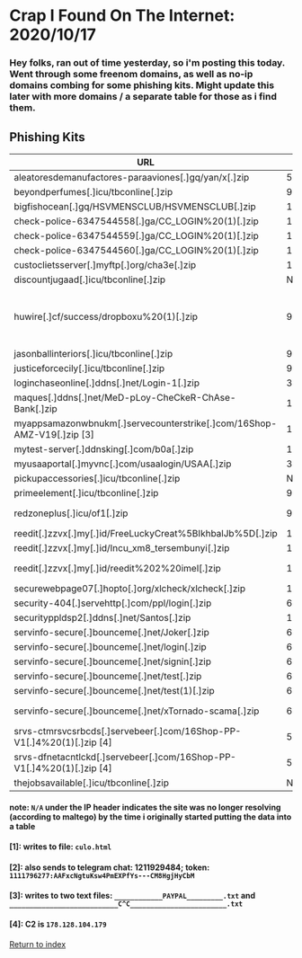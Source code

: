 # Crap I Found On The Internet: 2020/10/17

### Hey folks, ran out of time yesterday, so i'm posting this today. Went through some freenom domains, as well as no-ip domains combing for some phishing kits. Might update this later with more domains / a separate table for those as i find them.

## Phishing Kits

| URL                                                                    | IP                    | Exfil Email                                                                                                                                      |
| ---------------------------------------------------------------------- | --------------------- | ------------------------------------------------------------------------------------------------------------------------------------------------ |
| aleatoresdemanufactores-paraaviones[.]gq/yan/x[.]zip                   | 50[.]87[.]148[.]254   | None [1]                                                                                                                                         |
| beyondperfumes[.]icu/tbconline[.]zip                                   | 91[.]234[.]99[.]115   | zate123man@gmail[.]com                                                                                                                           |
| bigfishocean[.]gq/HSVMENSCLUB/HSVMENSCLUB[.]zip                        | 104[.]168[.]155[.]242 | martinsbossman83@gmail[.]com [2]                                                                                                                 |
| check-police-6347544558[.]ga/CC_LOGIN%20(1)[.]zip                      | 101[.]50[.]1[.]53     | None [3]                                                                                                                                         |
| check-police-6347544559[.]ga/CC_LOGIN%20(1)[.]zip                      | 101[.]50[.]1[.]53     | None [3]                                                                                                                                         |
| check-police-6347544560[.]ga/CC_LOGIN%20(1)[.]zip                      | 101[.]50[.]1[.]53     | None [3]                                                                                                                                         |
| custoclietsserver[.]myftp[.]org/cha3e[.]zip                            | 13[.]82[.]143[.]56    | rzult@custoclietsserver[.]myftp[.]org                                                                                                            |
| discountjugaad[.]icu/tbconline[.]zip                                   | N/A                   | zate123man@gmail[.]com                                                                                                                           |
| huwire[.]cf/success/dropboxu%20(1)[.]zip                               | 91[.]234[.]99[.]98    | annyoordaz@gmail[.]com<br/>keiernslopper@gmail[.]com<br/>meycroxxmayne@gmail[.]com<br/>robbinscott130@gmail[.]com<br/>sendinfo2@africamail[.]com |
| jasonballinteriors[.]icu/tbconline[.]zip                               | 91[.]234[.]99[.]115   | zate123man@gmail[.]com                                                                                                                           |
| justiceforcecily[.]icu/tbconline[.]zip                                 | 91[.]234[.]99[.]115   | zate123man@gmail[.]com                                                                                                                           |
| loginchaseonline[.]ddns[.]net/Login-1[.]zip                            | 3[.]135[.]247[.]1     | sarubhabhai4288@gmail[.]com                                                                                                                      |
| maques[.]ddns[.]net/MeD-pLoy-CheCkeR-ChAse-Bank[.]zip                  | 162[.]241[.]121[.]204 | testchcek@gmail[.]com                                                                                                                            |
| myappsamazonwbnukm[.]servecounterstrike[.]com/16Shop-AMZ-V19[.]zip [3] | 162[.]241[.]127[.]119 | jeni@jenifer[.]com<br/>jeniferse@openid[.]store                                                                                                  |
| mytest-server[.]ddnsking[.]com/b0a[.]zip                               | 152[.]67[.]230[.]155  | richk3059@gmail[.]com                                                                                                                            |
| myusaaportal[.]myvnc[.]com/usaalogin/USAA[.]zip                        | 34[.]226[.]140[.]55   | dianath247@yandex[.]com                                                                                                                          |
| pickupaccessories[.]icu/tbconline[.]zip                                | N/A                   | zate123man@gmail[.]com                                                                                                                           |
| primeelement[.]icu/tbconline[.]zip                                     | 91[.]234[.]99[.]115   | zate123man@gmail[.]com                                                                                                                           |
| redzoneplus[.]icu/of1[.]zip                                            | 91[.]234[.]99[.]115   | logs[.]box45@yandex[.]com<br/>Ronniesimp2@gmail[.]com                                                                                            |
| reedit[.]zzvx[.]my[.]id/FreeLuckyCreat%5BIkhbalJb%5D[.]zip             | 192[.]210[.]219[.]168 | spayzye@gmail[.]com                                                                                                                              |
| reedit[.]zzvx[.]my[.]id/Incu_xm8_tersembunyi[.]zip                     | 192[.]210[.]219[.]168 | bersama[.]1akun@gmail[.]com                                                                                                                      |
| reedit[.]zzvx[.]my[.]id/reedit%202%20imel[.]zip                        | 192[.]210[.]219[.]168 | charlezganz@gmail[.]com<br/>pakeemaillo@gmail[.]com                                                                                              |
| securewebpage07[.]hopto[.]org/xlcheck/xlcheck[.]zip                    | 128[.]199[.]8[.]149   | jdakmamak3@mail[.]ru                                                                                                                             |
| security-404[.]servehttp[.]com/ppl/login[.]zip                         | 62[.]210[.]130[.]232  | zaek69120@gmail[.]com                                                                                                                            |
| securityppldsp2[.]ddns[.]net/Santos[.]zip                              | 159[.]203[.]6[.]146   | testthet@yandex[.]ru                                                                                                                             |
| servinfo-secure[.]bounceme[.]net/Joker[.]zip                           | 62[.]4[.]17[.]59      | sezersez3r@yandex[.]com                                                                                                                          |
| servinfo-secure[.]bounceme[.]net/login[.]zip                           | 62[.]4[.]17[.]59      | xnadori@yandex[.]com                                                                                                                             |
| servinfo-secure[.]bounceme[.]net/signin[.]zip                          | 62[.]4[.]17[.]59      | sifouloucif@yandex[.]com                                                                                                                         |
| servinfo-secure[.]bounceme[.]net/test[.]zip                            | 62[.]4[.]17[.]59      | Ahmedbenaissa681@yandex[.]com                                                                                                                    |
| servinfo-secure[.]bounceme[.]net/test(1)[.]zip                         | 62[.]4[.]17[.]59      | Ahmedbenaissa681@yandex[.]com                                                                                                                    |
| servinfo-secure[.]bounceme[.]net/xTornado-scama[.]zip                  | 62[.]4[.]17[.]59      | YOUR-EMAIL@DOMAINE[.]COM (unconfigured most likely)                                                                                              |
| srvs-ctmrsvcsrbcds[.]servebeer[.]com/16Shop-PP-V1[.]4%20(1)[.]zip [4]  | 52[.]229[.]191[.]9    | segelaskopi77@yandex[.]com                                                                                                                       |
| srvs-dfnetacntlckd[.]servebeer[.]com/16Shop-PP-V1[.]4%20(1)[.]zip [4]  | 52[.]229[.]191[.]9    | segelaskopi77@yandex[.]com                                                                                                                       |
| thejobsavailable[.]icu/tbconline[.]zip                                 | N/A                   | zate123man@gmail[.]com                                                                                                                           |

#### note: `N/A` under the IP header indicates the site was no longer resolving (according to maltego) by the time i originally started putting the data into a table

#### [1]: writes to file: `culo.html`

#### [2]: also sends to telegram chat: 1211929484; token: `1111796277:AAFxcNgtuKsw4PmEXPfYs---CM8HgjHyCbM`

#### [3]: writes to two text files: `____________PAYPAL_________.txt` and `___________________________C^C________________________.txt`

#### [4]: C2 is `178.128.104.179`

[Return to index](/)